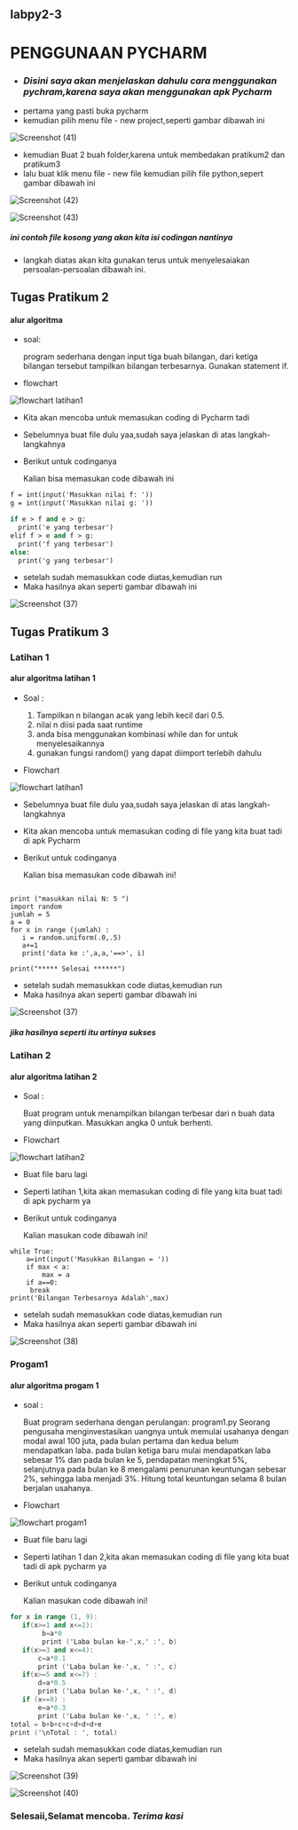## labpy2-3

# PENGGUNAAN PYCHARM

-  ### *Disini saya akan menjelaskan dahulu cara menggunakan pychram,karena saya akan menggunakan apk Pycharm*
- pertama yang pasti buka pycharm
- kemudian pilih menu file -  new project,seperti gambar dibawah ini

![Screenshot (41)](https://user-images.githubusercontent.com/115714443/200235931-6a59b232-85f8-48f3-97ca-947a2a333c7f.png)

- kemudian Buat 2 buah folder,karena untuk membedakan pratikum2 dan pratikum3
- lalu buat klik menu file - new file kemudian pilih file python,sepert gambar dibawah ini

![Screenshot (42)](https://user-images.githubusercontent.com/115714443/200236375-50c51382-5988-4053-a166-19430024a19d.png)

![Screenshot (43)](https://user-images.githubusercontent.com/115714443/200236965-1108f357-a6bd-4baa-88af-8d5c90cdb358.png)
##### *ini contoh file kosong yang akan kita isi codingan nantinya*


- langkah diatas akan kita gunakan terus untuk menyelesaiakan persoalan-persoalan dibawah ini.

## Tugas Pratikum 2

#### alur algoritma 

- soal:

  program sederhana dengan input tiga buah bilangan, dari ketiga bilangan
  tersebut tampilkan bilangan terbesarnya. Gunakan statement if.
  
- flowchart

![flowchart latihan1](https://user-images.githubusercontent.com/115714443/200234287-2f8b3741-012e-4786-bb26-952b2a01b764.jpg)

 - Kita akan mencoba untuk memasukan coding di Pycharm tadi
 - Sebelumnya buat file dulu yaa,sudah saya jelaskan di atas langkah- langkahnya
 - Berikut untuk codinganya

   Kalian bisa memasukan code dibawah ini
   
```   e = int(input('Masukkan nilai e: '))
f = int(input('Masukkan nilai f: '))
g = int(input('Masukkan nilai g: '))

if e > f and e > g:
  print('e yang terbesar')
elif f > e and f > g:
  print('f yang terbesar')
else:
  print('g yang terbesar') 
  ```
 
- setelah sudah memasukkan code diatas,kemudian run
- Maka hasilnya akan seperti gambar dibawah ini

![Screenshot (37)](https://user-images.githubusercontent.com/115714443/200238266-7eb667a2-d505-4c3f-9b6f-f04119c63b0a.png)

## Tugas Pratikum 3

### Latihan 1

#### alur algoritma latihan 1

- Soal :

  1. Tampilkan n bilangan acak yang lebih kecil dari 0.5.
  2. nilai n diisi pada saat runtime
  3. anda bisa menggunakan kombinasi while dan for untuk menyelesaikannya
  4. gunakan fungsi random() yang dapat diimport terlebih dahulu

- Flowchart

![flowchart latihan1](https://user-images.githubusercontent.com/115714443/200326355-694ff69a-fbcc-488e-9243-2c69b4b4569d.png)

- Sebelumnya buat file dulu yaa,sudah saya jelaskan di atas langkah- langkahnya
- Kita akan mencoba untuk memasukan coding di file yang kita buat tadi di apk Pycharm
- Berikut untuk codinganya

  Kalian bisa memasukan code dibawah ini!
  
 ``` print("*******latihan1*******")

print ("masukkan nilai N: 5 ")
import random
jumlah = 5
a = 0
for x in range (jumlah) :
    i = random.uniform(.0,.5)
    a+=1
    print('data ke :',a,a,'==>', i)

print("***** Selesai ******")
```
- setelah sudah memasukkan code diatas,kemudian run
- Maka hasilnya akan seperti gambar dibawah ini

![Screenshot (37)](https://user-images.githubusercontent.com/115714443/200327587-bed9a1d3-704f-4baa-b348-cee8a2df94dd.png)
##### *jika hasilnya seperti itu artinya sukses*

### Latihan 2

#### alur algoritma latihan 2

- Soal :

   Buat program untuk menampilkan bilangan terbesar dari n buah data yang diinputkan.
Masukkan angka 0 untuk berhenti.

- Flowchart

![flowchart latihan2](https://user-images.githubusercontent.com/115714443/200328138-5551a2f1-4974-48ec-b8f5-71136dfe7dbc.png)

- Buat file baru lagi
- Seperti latihan 1,kita akan memasukan coding di file yang kita buat tadi di apk pycharm ya
- Berikut untuk codinganya

  Kalian masukan code dibawah ini!

``` max=0
while True:
    a=int(input('Masukkan Bilangan = '))
    if max < a:
        max = a
    if a==0:
     break
print('Bilangan Terbesarnya Adalah',max)
```

- setelah sudah memasukkan code diatas,kemudian run
- Maka hasilnya akan seperti gambar dibawah ini

![Screenshot (38)](https://user-images.githubusercontent.com/115714443/200328749-7534bbee-31f7-428c-8f15-4592e6859885.png)

### Progam1

#### alur algoritma progam 1

- soal :

   Buat program sederhana dengan perulangan: program1.py
Seorang pengusaha menginvestasikan uangnya untuk memulai usahanya dengan
modal awal 100 juta, pada bulan pertama dan kedua belum mendapatkan laba. pada
bulan ketiga baru mulai mendapatkan laba sebesar 1% dan pada bulan ke 5,
pendapatan meningkat 5%, selanjutnya pada bulan ke 8 mengalami penurunan
keuntungan sebesar 2%, sehingga laba menjadi 3%. Hitung total keuntungan selama 8
bulan berjalan usahanya.

- Flowchart

![flowchart progam1](https://user-images.githubusercontent.com/115714443/200328958-276c8ce4-a1ba-4ac2-b404-64191f3ef96a.png)

- Buat file baru lagi
- Seperti latihan 1 dan 2,kita akan memasukan coding di file yang kita buat tadi di apk pycharm ya
- Berikut untuk codinganya

  Kalian masukan code dibawah ini!

 ``` a = 100000000
for x in range (1, 9):
    if(x>=1 and x<=2):
         b=a*0
         print ('Laba bulan ke-',x,' :', b)
    if(x>=3 and x<=4):
        c=a*0.1
        print ('Laba bulan ke-',x, ' :', c)
    if(x>=5 and x<=7) :
        d=a*0.5
        print ('Laba bulan ke-',x, ' :', d)
    if (x==8) :
        e=a*0.3
        print ('Laba bulan ke-',x, ' :', e)
total = b+b+c+c+d+d+d+e
print ('\nTotal : ', total)
```
- setelah sudah memasukkan code diatas,kemudian run
- Maka hasilnya akan seperti gambar dibawah ini

![Screenshot (39)](https://user-images.githubusercontent.com/115714443/200329395-9482ea0e-4563-4388-9226-29e3687a410f.png)

![Screenshot (40)](https://user-images.githubusercontent.com/115714443/200329417-13f2a908-baa7-4c1e-9fea-6d98f5eb74eb.png)

### Selesaii,Selamat mencoba. *Terima kasi*




